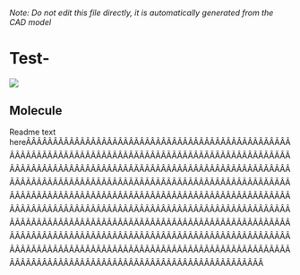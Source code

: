 ###### Note: Do not edit this file directly, it is automatically generated from the CAD model

# Test-

![](/project.svg)

## Molecule


Readme text hereÃÂÃÂÃÂÃÂÃÂÃÂÃÂÃÂÃÂÃÂÃÂÃÂÃÂÃÂÃÂÃÂÃÂÃÂÃÂÃÂÃÂÃÂÃÂÃÂÃÂÃÂÃÂÃÂÃÂÃÂÃÂÃÂÃÂÃÂÃÂÃÂÃÂÃÂÃÂÃÂÃÂÃÂÃÂÃÂÃÂÃÂÃÂÃÂÃÂÃÂÃÂÃÂÃÂÃÂÃÂÃÂÃÂÃÂÃÂÃÂÃÂÃÂÃÂÃÂÃÂÃÂÃÂÃÂÃÂÃÂÃÂÃÂÃÂÃÂÃÂÃÂÃÂÃÂÃÂÃÂÃÂÃÂÃÂÃÂÃÂÃÂÃÂÃÂÃÂÃÂÃÂÃÂÃÂÃÂÃÂÃÂÃÂÃÂÃÂÃÂÃÂÃÂÃÂÃÂÃÂÃÂÃÂÃÂÃÂÃÂÃÂÃÂÃÂÃÂÃÂÃÂÃÂÃÂÃÂÃÂÃÂÃÂÃÂÃÂÃÂÃÂÃÂÃÂÃÂÃÂÃÂÃÂÃÂÃÂÃÂÃÂÃÂÃÂÃÂÃÂÃÂÃÂÃÂÃÂÃÂÃÂÃÂÃÂÃÂÃÂÃÂÃÂÃÂÃÂÃÂÃÂÃÂÃÂÃÂÃÂÃÂÃÂÃÂÃÂÃÂÃÂÃÂÃÂÃÂÃÂÃÂÃÂÃÂÃÂÃÂÃÂÃÂÃÂÃÂÃÂÃÂÃÂÃÂÃÂÃÂÃÂÃÂÃÂÃÂÃÂÃÂÃÂÃÂÃÂÃÂÃÂÃÂÃÂÃÂÃÂÃÂÃÂÃÂÃÂÃÂÃÂÃÂÃÂÃÂÃÂÃÂÃÂÃÂÃÂÃÂÃÂÃÂÃÂÃÂÃÂÃÂÃÂÃÂÃÂÃÂÃÂÃÂÃÂÃÂÃÂÃÂÃÂÃÂÃÂÃÂÃÂÃÂÃÂÃÂÃÂÃÂÃÂÃÂÃÂÃÂÃÂÃÂÃÂÃÂÃÂÃÂÃÂÃÂÃÂÃÂÃÂ 


